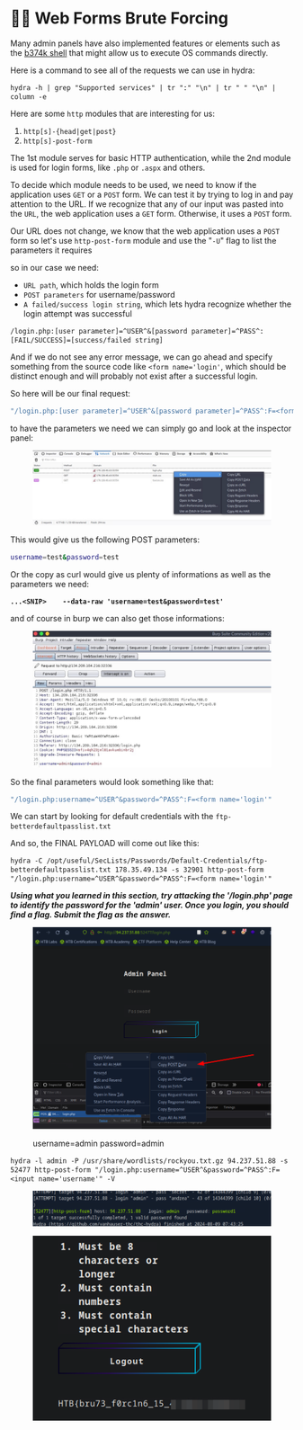 # 👨‍⚖️ Web Forms Brute Forcing

Many admin panels have also implemented features or elements such as the [b374k shell](https://github.com/b374k/b374k) that might allow us to execute OS commands directly.

Here is a command to see all of the requests we can use in hydra:

```shell-session
hydra -h | grep "Supported services" | tr ":" "\n" | tr " " "\n" | column -e
```

Here are some `http` modules that are interesting for us:

1. `http[s]-{head|get|post}`
2. `http[s]-post-form`

The 1st module serves for basic HTTP authentication, while the 2nd module is used for login forms, like `.php` or `.aspx` and others.

To decide which module needs to be used, we need to know if the application uses `GET` or a `POST` form. We can test it by trying to log in and pay attention to the URL. If we recognize that any of our input was pasted into the `URL`, the web application uses a `GET` form. Otherwise, it uses a `POST` form.

Our URL does not change, we know that the web application uses a `POST` form so let's use `http-post-form` module and use the "`-U`" flag to list the parameters it requires

so in our case we need:

* `URL path`, which holds the login form
* `POST parameters` for username/password
* `A failed/success login string`, which lets hydra recognize whether the login attempt was successful

```shell-session
/login.php:[user parameter]=^USER^&[password parameter]=^PASS^:[FAIL/SUCCESS]=[success/failed string]
```

And if we do not see any error message, we can go ahead and specify something from the source code like `<form name='login'`, which should be distinct enough and will probably not exist after a successful login.

So here will be our final request:

```bash
"/login.php:[user parameter]=^USER^&[password parameter]=^PASS^:F=<form name='login'"
```

to have the parameters we need we can simply go and look at the inspector panel:

<figure><img src="../../../.gitbook/assets/image (10) (1) (1) (1) (1) (1).png" alt=""><figcaption></figcaption></figure>

This would give us the following POST parameters:

```bash
username=test&password=test
```

Or the copy as curl would give us plenty of informations as well as the parameters we need:

<pre><code><strong>...&#x3C;SNIP>    --data-raw 'username=test&#x26;password=test'
</strong></code></pre>

and of course in burp we can also get those informations:

<figure><img src="../../../.gitbook/assets/image (1) (1) (1) (1) (1) (1) (1) (1) (1) (1) (1) (1) (1) (1) (1) (1) (1).png" alt=""><figcaption></figcaption></figure>

So the final parameters would look something like that:

```bash
"/login.php:username=^USER^&password=^PASS^:F=<form name='login'"
```

We can start by looking for default credentials with the `ftp-betterdefaultpasslist.txt`

And so, the FINAL PAYLOAD will come out like this:

```shell-session
hydra -C /opt/useful/SecLists/Passwords/Default-Credentials/ftp-betterdefaultpasslist.txt 178.35.49.134 -s 32901 http-post-form "/login.php:username=^USER^&password=^PASS^:F=<form name='login'"
```

_**Using what you learned in this section, try attacking the '/login.php' page to identify the password for the 'admin' user. Once you login, you should find a flag. Submit the flag as the answer.**_

<figure><img src="../../../.gitbook/assets/image (2) (1) (1) (1) (1) (1) (1) (1) (1) (1) (1) (1) (1) (1) (1).png" alt=""><figcaption><p>username=admin password=admin</p></figcaption></figure>

```
hydra -l admin -P /usr/share/wordlists/rockyou.txt.gz 94.237.51.88 -s 52477 http-post-form "/login.php:username=^USER^&password=^PASS^:F=<input name='username'" -V
```

<figure><img src="../../../.gitbook/assets/image (3) (1) (1) (1) (1) (1) (1) (1) (1) (1) (1) (1) (1) (1).png" alt=""><figcaption></figcaption></figure>

<figure><img src="../../../.gitbook/assets/image (4) (1) (1) (1) (1) (1) (1) (1) (1) (1) (1) (1) (1).png" alt=""><figcaption></figcaption></figure>
